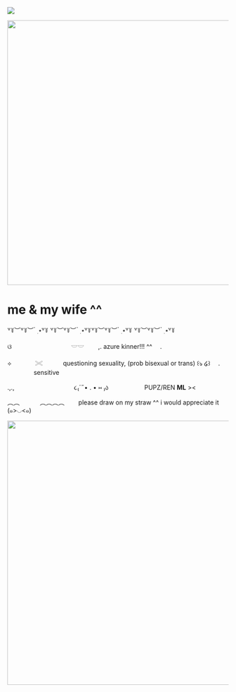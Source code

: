 ![](https://komarev.com/ghpvc/?username=litteryzu&color=825244&style=plastic&label=◡+VIEWS) 



<img src="https://github.com/user-attachments/assets/904899d8-8028-44ef-abeb-fd6f5db4e2e9"
class="fr-fic fr-dib" width="700" height="600.712"></p>

 
# me & my wife ^^

꒷꒦︶꒷꒦︶ ๋ ࣭ ⭑꒷꒦ ꒷꒦︶꒷꒦︶ ๋ ࣭ ⭑꒷꒦꒷꒦︶꒷꒦︶ ๋ ࣭ ⭑꒷꒦ ꒷꒦︶꒷꒦︶ ๋ ࣭ ⭑꒷꒦

ଓ 　 　　 　 　　 　　 𓎟𓎟         　　,. azure kinner!!! ^^　  .  

⟡ 　 　　 𓏵　　 　questioning sexuality, (prob bisexual or trans) ꒰ঌ ໒꒱ 　. 　　　 　sensitive

.,.,  　　 　 　　 　 　  　૮₍´˶• . • ⑅ ₎ა 　 　 　　　PUPZ/REN **ML** ><       

︵︵　　 　︵︵︵︵　　 please draw on my straw ^^ i would appreciate it　　  (๑>◡<๑)

<img src="https://github.com/user-attachments/assets/e7fab885-4f17-482c-a2ba-957ed571c527"
class="fr-fic fr-dib" width="600" height="600.712"></p>
